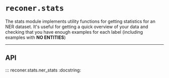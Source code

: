 # `reconer.stats`

The stats module implements utility functions for getting statistics for an NER dataset.
It's useful for getting a quick overview of your data and checking that you have enough examples for each label (including examples with **NO ENTITIES**)

---
## API

::: reconer.stats.ner_stats
    :docstring:
